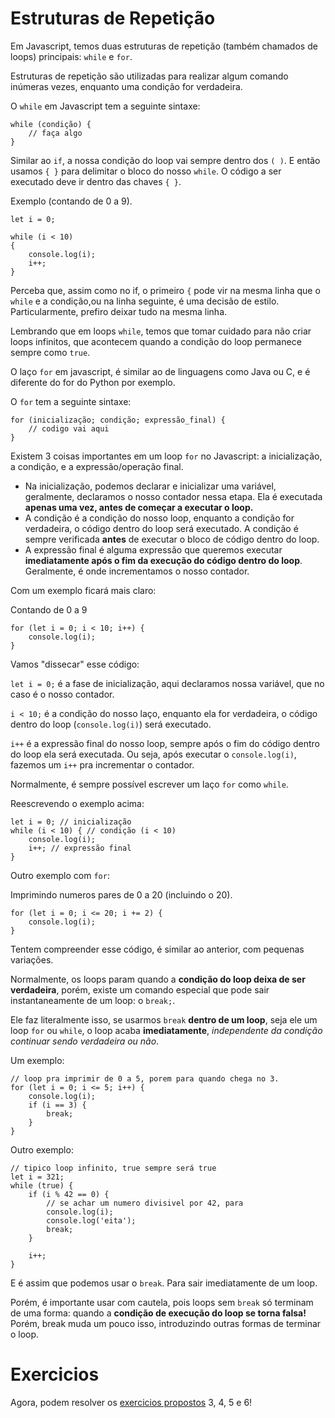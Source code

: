 # Estruturas de Repetição

Em Javascript, temos duas estruturas de repetição (também chamados de loops) principais: `while` e `for`.

Estruturas de repetição são utilizadas para realizar algum comando inúmeras vezes, enquanto uma condição for verdadeira.

O `while` em Javascript tem a seguinte sintaxe:

```
while (condição) {
    // faça algo
}
```

Similar ao `if`, a nossa condição do loop vai sempre dentro dos `( )`. E então usamos `{ }` para delimitar o bloco do nosso `while`. O código a ser executado deve ir dentro das chaves `{ }`.

Exemplo (contando de 0 a 9).

```
let i = 0;

while (i < 10) 
{
    console.log(i);
    i++;
}
```

Perceba que, assim como no if, o primeiro `{` pode vir na  mesma linha que o `while` e a condição,ou na linha seguinte, é uma decisão de estilo. Particularmente, prefiro deixar tudo na mesma linha.

Lembrando que em loops `while`, temos que tomar cuidado para não criar loops infinitos, que acontecem quando a condição do loop permanece sempre como `true`.

O laço `for` em javascript, é similar ao de linguagens como Java ou C, e é diferente do for do Python por exemplo.

O `for` tem a seguinte sintaxe:

```
for (inicialização; condição; expressão_final) {
    // codigo vai aqui
}
```

Existem 3 coisas importantes em um loop `for` no Javascript: a inicialização, a condição, e a expressão/operação final.

- Na inicialização, podemos declarar e inicializar uma variável, geralmente, declaramos o nosso contador nessa etapa. Ela é executada **apenas uma vez, antes de começar a executar o loop.**
- A condição é a condição do nosso loop, enquanto a condição for verdadeira, o código dentro do loop será executado. A condição é sempre verificada **antes** de executar o bloco de código dentro do loop.
- A expressão final é alguma expressão que queremos executar **imediatamente após o fim da execução do código dentro do loop**. Geralmente, é onde incrementamos o nosso contador.

Com um exemplo ficará mais claro:

Contando de 0 a 9

```
for (let i = 0; i < 10; i++) {
    console.log(i);
}
```

Vamos "dissecar" esse código:

`let i = 0;` é a fase de inicialização, aqui declaramos nossa variável, que no caso é o nosso contador.

`i < 10;` é a condição do nosso laço, enquanto ela for verdadeira, o código dentro do loop (`console.log(i)`) será executado.

`i++` é a expressão final do nosso loop, sempre após o fim do código dentro do loop ela será executada. Ou seja, após executar o `console.log(i)`, fazemos um `i++` pra incrementar o contador.

Normalmente, é sempre possível escrever um laço `for` como `while`.

Reescrevendo o exemplo acima:

```
let i = 0; // inicialização
while (i < 10) { // condição (i < 10)
    console.log(i);
    i++; // expressão final
}
```

Outro exemplo com `for`:

Imprimindo numeros pares de 0 a 20 (incluindo o 20).

```
for (let i = 0; i <= 20; i += 2) {
    console.log(i);
}
```

Tentem compreender esse código, é similar ao anterior, com pequenas variações.

Normalmente, os loops param quando a **condição do loop deixa de ser verdadeira**, porém, existe um comando especial que pode sair instantaneamente de um loop: o `break;`.

Ele faz literalmente isso, se usarmos `break` **dentro de um loop**, seja ele um loop `for` ou `while`, o loop acaba **imediatamente**, *independente da condição continuar sendo verdadeira ou não*.

Um exemplo:

```
// loop pra imprimir de 0 a 5, porem para quando chega no 3.
for (let i = 0; i <= 5; i++) {
    console.log(i);
    if (i == 3) {
        break;
    }
}
```

Outro exemplo:

```
// tipico loop infinito, true sempre será true
let i = 321;
while (true) {
    if (i % 42 == 0) {
        // se achar um numero divisivel por 42, para
        console.log(i);
        console.log('eita');
        break;
    }
    
    i++;
}
```

E é assim que podemos usar o `break`. Para sair imediatamente de um loop.

Porém, é importante usar com cautela, pois loops sem `break` só terminam de uma forma: quando a **condição de execução do loop se torna falsa!** Porém, break muda um pouco isso, introduzindo outras formas de terminar o loop. 

# Exercicios

Agora, podem resolver os [exercicios propostos](https://github.com/ceos-jr/Capacitacao-CEOS-2-Javascript/issues) 3, 4, 5 e 6!